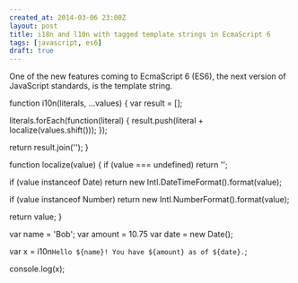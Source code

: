 ```yaml
---
created_at: 2014-03-06 23:00Z
layout: post
title: i18n and l10n with tagged template strings in EcmaScript 6
tags: [javascript, es6]
draft: true
---
```


One of the new features coming to EcmaScript 6 (ES6), the next version of JavaScript standards, is the template string.

function i10n(literals, ...values) {
  var result = [];
  
  literals.forEach(function(literal) {
    result.push(literal + localize(values.shift()));
  });
  
  return result.join('');
}

function localize(value) {
  if (value === undefined) return '';
  
  if (value instanceof Date) return new Intl.DateTimeFormat().format(value);
  
  if (value instanceof Number) return new Intl.NumberFormat().format(value);
  
  return value; 
}

var name = 'Bob';
var amount = 10.75
var date = new Date();

var x = i10n`Hello ${name}! You have ${amount} as of ${date}.`;

console.log(x);
